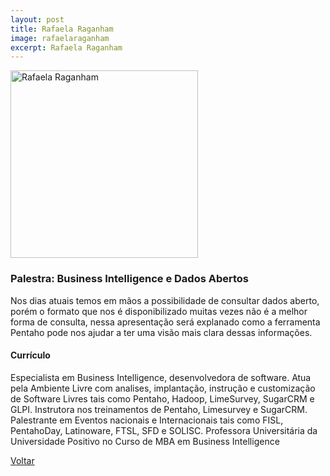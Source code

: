 ```yaml
---
layout: post
title: Rafaela Raganham
image: rafaelaraganham
excerpt: Rafaela Raganham
---
```

<p><img src="{{ site.baseurl }}/convidados/{{ page.image }}.jpg" alt="Rafaela Raganham" height="300" width="300"/></p>

### Palestra: Business Intelligence e Dados Abertos

Nos dias atuais temos em mãos a possibilidade de consultar dados aberto, porém o formato que nos é disponibilizado muitas vezes não é a melhor forma de consulta, nessa apresentação será explanado como a ferramenta Pentaho pode nos ajudar a ter uma visão mais clara dessas informações.

#### Currículo

Especialista em Business Intelligence, desenvolvedora de software. Atua pela Ambiente Livre com analises, implantação, instrução e customização de Software Livres tais como Pentaho, Hadoop, LimeSurvey, SugarCRM e GLPI. Instrutora nos treinamentos de Pentaho, Limesurvey e SugarCRM.
Palestrante em Eventos nacionais e Internacionais tais como FISL, PentahoDay, Latinoware, FTSL, SFD e SOLISC.
Professora Universitária da Universidade Positivo no Curso de MBA em Business Intelligence

<a href="{{ site.baseurl }}/index.html">Voltar</a>

